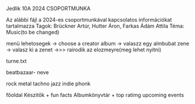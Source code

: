 Jedlik 10A 2024 CSOPORTMUNKA

Az alábbi fájl a 2024-es csoportmunkával kapcsolatos információkat tartalmazza
Tagok: Brückner Artúr, Hutter Áron, Farkas Ádám Attila
Téma: Music(to be changed)



menü
lehetosegek -> choose a creator
album -> valaszz egy almbubat
zene -> valasz ki a zenet ->>> rairodik az elozmeyre(meg lehet nyitni)

turne.txt

beatbazaar- neve


rock
metal
tachno
jazz
indie
phonk

főoldal
Készítők + fun facts
Albumkönyvtár + top ratimg
upcoming events 